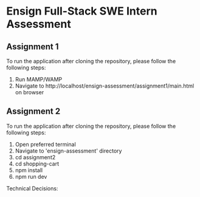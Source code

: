 # Ensign Full-Stack SWE Intern Assessment

## Assignment 1
To run the application after cloning the repository, please follow the following steps:
1. Run MAMP/WAMP
2. Navigate to http://localhost/ensign-assessment/assignment1/main.html on browser

## Assignment 2
To run the application after cloning the repository, please follow the following steps:
1. Open preferred terminal
2. Navigate to 'ensign-assessment' directory
1. cd assignment2
2. cd shopping-cart
3. npm install
4. npm run dev

Technical Decisions: 
